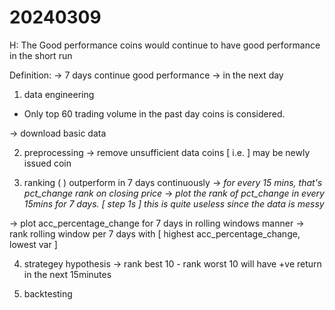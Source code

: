 # 20240309
H: 
The Good performance coins would continue to have good performance in the short run

Definition: 
-> 7 days continue good performance
-> in the next day

1) data engineering
- Only top 60 trading volume in the past day coins is considered. 

-> download basic data

2) preprocessing
-> remove unsufficient data coins [ i.e. ] may be newly issued coin


3) ranking (  )
outperform in 7 days continuously
-> *for every 15 mins, that's pct_change rank on closing price*
-> *plot the rank of pct_change in every 15mins for 7 days. [ step 1s ] this is quite useless since the data is messy*

-> plot acc_percentage_change for 7 days in rolling windows manner
-> rank rolling window per 7 days with [
    highest acc_percentage_change, 
    lowest var
    ]


4) strategey hypothesis
-> rank best 10 - rank worst 10 will have +ve return in the next 15minutes


5) backtesting


